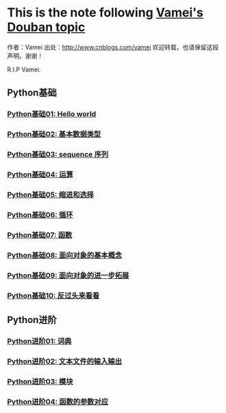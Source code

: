 # This is the note following [Vamei's Douban topic](https://www.douban.com/group/topic/30008503/)
作者：Vamei 出处：http://www.cnblogs.com/vamei 欢迎转载，也请保留这段声明。谢谢！

R.I.P Vamei.

## Python基础
### [Python基础01: Hello world](helloWorld/README.md)
### [Python基础02: 基本数据类型](variables/README.md)
### [Python基础03: sequence 序列](sequence/README.md)
### [Python基础04: 运算](operation/README.md)
### [Python基础05: 缩进和选择](indentation/README.md)
### [Python基础06: 循环](loop/README.md)
### [Python基础07: 函数](function/README.md)
### [Python基础08: 面向对象的基本概念](object1/README.md)
### [Python基础09: 面向对象的进一步拓展](object2/README.md)
### [Python基础10: 反过头来看看](review/README.md)

## Python进阶
### [Python进阶01: 词典](dictionary/README.md)
### [Python进阶02: 文本文件的输入输出](filesIO/README.md)
### [Python进阶03: 模块](module/README.md)
### [Python进阶04: 函数的参数对应](arguments/README.md)






